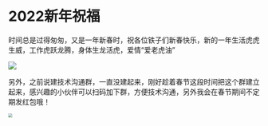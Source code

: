 # 2022新年祝福

时间总是过得匆匆，又是一年新春时，祝各位铁子们新春快乐，新的一年生活虎虎生威，工作虎跃龙腾，身体生龙活虎，爱情“爱老虎油”

![](https://gitee.com/sysker/picBed/raw/master/2022/20220131213133.png)

另外，之前说建技术沟通群，一直没建起来，刚好趁着春节这段时间把这个群建立起来，感兴趣的小伙伴可以扫码加下群，方便技术沟通，另外我会在春节期间不定期发红包哦！

<img src="https://gitee.com/sysker/picBed/raw/master/2022/656296431482275272.jpg" style="zoom:50%;" />